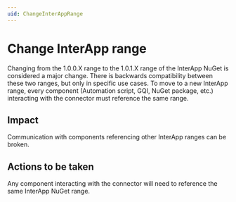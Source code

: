 ```yaml
---
uid: ChangeInterAppRange
---
```


# Change InterApp range

Changing from the 1.0.0.X range to the 1.0.1.X range of the InterApp NuGet is considered a major change. There is backwards compatibility between these two ranges, but only in specific use cases. To move to a new InterApp range, every component (Automation script, GQI, NuGet package, etc.) interacting with the connector must reference the same range.

## Impact

Communication with components referencing other InterApp ranges can be broken.

## Actions to be taken

Any component interacting with the connector will need to reference the same InterApp NuGet range.
